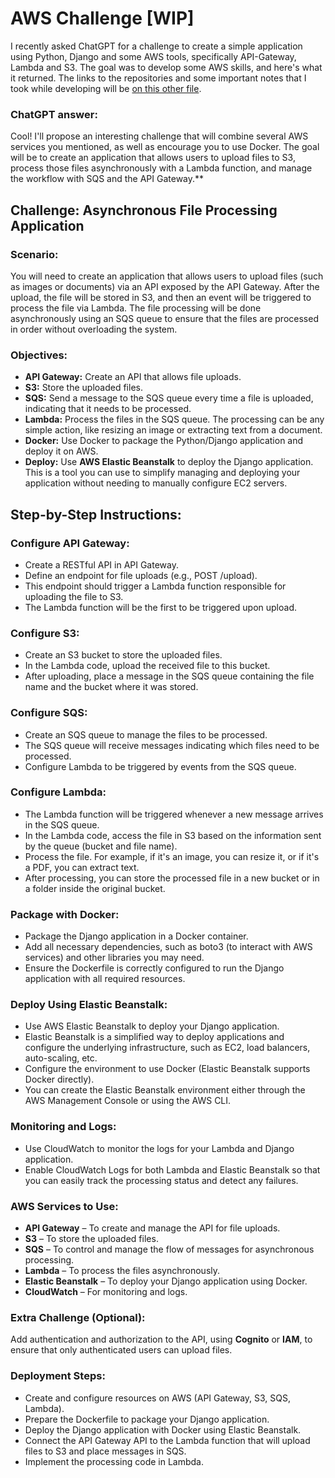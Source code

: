 # AWS Challenge [WIP]

I recently asked ChatGPT for a challenge to create a simple application using Python, Django and some AWS tools, specifically API-Gateway, Lambda and S3. The goal was to develop some AWS skills, and here's what it returned. The links to the repositories and some important notes that I took while developing will be [on this other file]().

### ChatGPT answer:

Cool! I'll propose an interesting challenge that will combine several AWS services you mentioned, as well as encourage you to use Docker. The goal will be to create an application that allows users to upload files to S3, process those files asynchronously with a Lambda function, and manage the workflow with SQS and the API Gateway.**

## Challenge: Asynchronous File Processing Application

### Scenario:

You will need to create an application that allows users to upload files (such as images or documents) via an API exposed by the API Gateway. After the upload, the file will be stored in S3, and then an event will be triggered to process the file via Lambda. The file processing will be done asynchronously using an SQS queue to ensure that the files are processed in order without overloading the system.

### Objectives:

- **API Gateway:** Create an API that allows file uploads.
- **S3:** Store the uploaded files.
- **SQS:** Send a message to the SQS queue every time a file is uploaded, indicating that it needs to be processed.
- **Lambda:** Process the files in the SQS queue. The processing can be any simple action, like resizing an image or extracting text from a document.
- **Docker:** Use Docker to package the Python/Django application and deploy it on AWS.
- **Deploy:** Use **AWS Elastic Beanstalk** to deploy the Django application. This is a tool you can use to simplify managing and deploying your application without needing to manually configure EC2 servers.

## Step-by-Step Instructions:

### Configure API Gateway:

- Create a RESTful API in API Gateway.
- Define an endpoint for file uploads (e.g., POST /upload).
- This endpoint should trigger a Lambda function responsible for uploading the file to S3.
- The Lambda function will be the first to be triggered upon upload.

### Configure S3:

- Create an S3 bucket to store the uploaded files.
- In the Lambda code, upload the received file to this bucket.
- After uploading, place a message in the SQS queue containing the file name and the bucket where it was stored.

### Configure SQS:

- Create an SQS queue to manage the files to be processed.
- The SQS queue will receive messages indicating which files need to be processed.
- Configure Lambda to be triggered by events from the SQS queue.

### Configure Lambda:

- The Lambda function will be triggered whenever a new message arrives in the SQS queue.
- In the Lambda code, access the file in S3 based on the information sent by the queue (bucket and file name).
- Process the file. For example, if it's an image, you can resize it, or if it's a PDF, you can extract text.
- After processing, you can store the processed file in a new bucket or in a folder inside the original bucket.

### Package with Docker:

- Package the Django application in a Docker container.
- Add all necessary dependencies, such as boto3 (to interact with AWS services) and other libraries you may need.
- Ensure the Dockerfile is correctly configured to run the Django application with all required resources.

### Deploy Using Elastic Beanstalk:

- Use AWS Elastic Beanstalk to deploy your Django application.
- Elastic Beanstalk is a simplified way to deploy applications and configure the underlying infrastructure, such as EC2, load balancers, auto-scaling, etc.
- Configure the environment to use Docker (Elastic Beanstalk supports Docker directly).
- You can create the Elastic Beanstalk environment either through the AWS Management Console or using the AWS CLI.

### Monitoring and Logs:

- Use CloudWatch to monitor the logs for your Lambda and Django application.
- Enable CloudWatch Logs for both Lambda and Elastic Beanstalk so that you can easily track the processing status and detect any failures.

### AWS Services to Use:

- **API Gateway** – To create and manage the API for file uploads.
- **S3** – To store the uploaded files.
- **SQS** – To control and manage the flow of messages for asynchronous processing.
- **Lambda** – To process the files asynchronously.
- **Elastic Beanstalk** – To deploy your Django application using Docker.
- **CloudWatch** – For monitoring and logs.

### Extra Challenge (Optional): 

Add authentication and authorization to the API, using **Cognito** or **IAM**, to ensure that only authenticated users can upload files.

### Deployment Steps:

- Create and configure resources on AWS (API Gateway, S3, SQS, Lambda).
- Prepare the Dockerfile to package your Django application.
- Deploy the Django application with Docker using Elastic Beanstalk.
- Connect the API Gateway API to the Lambda function that will upload files to S3 and place messages in SQS.
- Implement the processing code in Lambda.